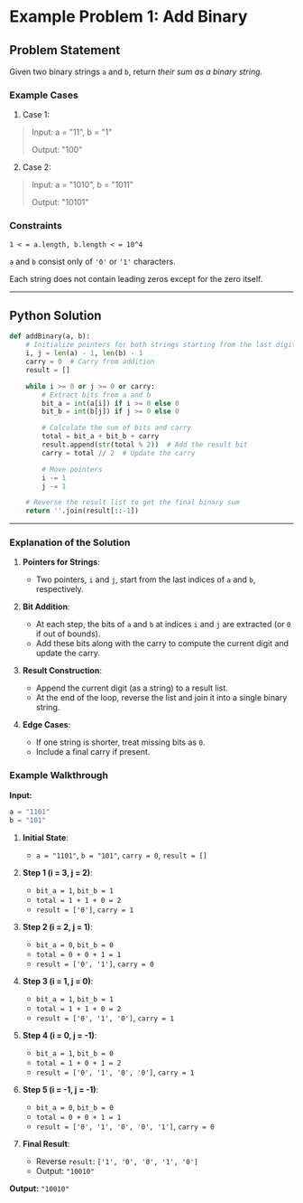 # Example Problem 1: Add Binary

## Problem Statement
Given two binary strings `a` and `b`, return *their sum as a binary string.*

### Example Cases
1. Case 1:
>Input: a = "11", b = "1"
>
>Output: "100"

2. Case 2:
>Input: a = "1010", b = "1011"
>
>Output: "10101"

### Constraints
`1 < = a.length, b.length < = 10^4`

`a` and `b` consist only of `'0'` or `'1'` characters.

Each string does not contain leading zeros except for the zero itself.

---
## Python Solution
```python
def addBinary(a, b):
    # Initialize pointers for both strings starting from the last digit
    i, j = len(a) - 1, len(b) - 1
    carry = 0  # Carry from addition
    result = []

    while i >= 0 or j >= 0 or carry:
        # Extract bits from a and b
        bit_a = int(a[i]) if i >= 0 else 0
        bit_b = int(b[j]) if j >= 0 else 0

        # Calculate the sum of bits and carry
        total = bit_a + bit_b + carry
        result.append(str(total % 2))  # Add the result bit
        carry = total // 2  # Update the carry

        # Move pointers
        i -= 1
        j -= 1

    # Reverse the result list to get the final binary sum
    return ''.join(result[::-1])
```

---

### Explanation of the Solution

1. **Pointers for Strings**:
   - Two pointers, `i` and `j`, start from the last indices of `a` and `b`, respectively.

2. **Bit Addition**:
   - At each step, the bits of `a` and `b` at indices `i` and `j` are extracted (or `0` if out of bounds).
   - Add these bits along with the carry to compute the current digit and update the carry.

3. **Result Construction**:
   - Append the current digit (as a string) to a result list.
   - At the end of the loop, reverse the list and join it into a single binary string.

4. **Edge Cases**:
   - If one string is shorter, treat missing bits as `0`.
   - Include a final carry if present.


### Example Walkthrough

**Input:**

```python
a = "1101"
b = "101"
```
1. **Initial State**:
   - `a = "1101"`, `b = "101"`, `carry = 0`, `result = []`

2. **Step 1 (i = 3, j = 2)**:
   - `bit_a = 1`, `bit_b = 1`
   - `total = 1 + 1 + 0 = 2`
   - `result = ['0']`, `carry = 1`

3. **Step 2 (i = 2, j = 1)**:
   - `bit_a = 0`, `bit_b = 0`
   - `total = 0 + 0 + 1 = 1`
   - `result = ['0', '1']`, `carry = 0`

4. **Step 3 (i = 1, j = 0)**:
   - `bit_a = 1`, `bit_b = 1`
   - `total = 1 + 1 + 0 = 2`
   - `result = ['0', '1', '0']`, `carry = 1`

5. **Step 4 (i = 0, j = -1)**:
   - `bit_a = 1`, `bit_b = 0`
   - `total = 1 + 0 + 1 = 2`
   - `result = ['0', '1', '0', '0']`, `carry = 1`

6. **Step 5 (i = -1, j = -1)**:
   - `bit_a = 0`, `bit_b = 0`
   - `total = 0 + 0 + 1 = 1`
   - `result = ['0', '1', '0', '0', '1']`, `carry = 0`

7. **Final Result**:
   - Reverse `result`: `['1', '0', '0', '1', '0']`
   - Output: `"10010"`

**Output:** `"10010"`
